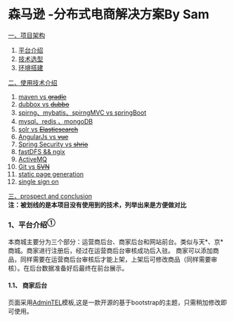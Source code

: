 # 森马逊 -分布式电商解决方案By Sam
<a href="#t1" alt>一、项目架构 
  <ol>
    <li>
        <a href="#">平台介绍</a>
    </li>
    <li>
        <a href="#">技术选型</a>
    </li>
    <li>
        <a href="#">环境搭建</a>
    </li>
  </ol>
 <a href="#t1" alt>二、使用技术介绍
  <ol>
     <li>
       <a href="#"> maven vs <del>gradle</del></a>
    </li>
     <li>
       <a href="#"> dubbox vs <del>dubbo</del></a>
    </li>
    <li>
       <a href="#"> spirng、mybatis、spirngMVC vs springBoot</a>
    </li>
    <li>
        <a href="#"> mysql、redis 、mongoDB</a>
    </li>
    <li>
      <a href="#"> solr vs <del>Elasticsearch</del></a>
    </li>
     <li>
       <a href="#"> AngularJs vs <del>vue</del></a>
    </li> 
     <li>
       <a href="#"> Spring Security vs <del>shrio</del></a>
    </li> 
     <li>
        <a href="#"> fastDFS && ngix</a>
    </li>
      <li>
        <a href="#"> ActiveMQ</a>
    </li>
     <li>
      <a href="#"> Git vs <del>SVN</del></a>
    </li>
     <li>
      <a href="#"> static page generation</del></a>
    </li>
    <li>
      <a href="#"> single sign on</del></a>
    </li>
  </ol>
   <a href="#t1">三、prospect and conclusion</a><br>
   <strong>注：被划线的是本项目没有使用到的技术，列举出来是方便做对比</strong>
  
  ### <div id="t1">1、平台介绍<sup>①</sup></div>
  本商城主要分为三个部分：运营商后台、商家后台和网站前台。类似与天*、京*商城。商家进行注册后，经过在运营商后台审核成功后入驻。
  商家可以添加商品，同样需要在运营商后台审核后才能上架，上架后可修改商品（同样需要审核）。在后台数据准备好后最终在前台展示。
  #### 1.1、 商家后台
  页面采用<a href="https://adminlte.io/" target="_blank">AdminTEL</a>模板,这是一款开源的基于bootstrap的主题，只需稍加修改即可使用。
  
